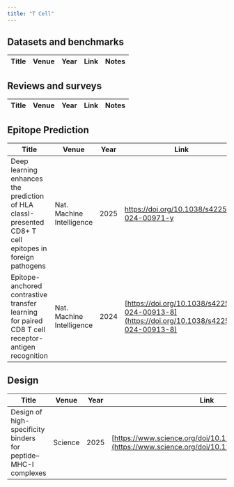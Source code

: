 ```yaml
---
title: "T Cell"
---
```


## Datasets and benchmarks

| Title | Venue | Year | Link | Notes |
| --- | --- | --- | --- | --- |

## Reviews and surveys

| Title | Venue | Year | Link | Notes |
| --- | --- | --- | --- | --- |

## Epitope Prediction

| Title | Venue | Year | Link | Notes |
| --- | --- | --- | --- | --- |
| Deep learning enhances the prediction of  HLA classI-presented CD8+ T cell epitopes in foreign pathogens | Nat. Machine Intelligence | 2025 | https://doi.org/10.1038/s42256-024-00971-y | |
| Epitope-anchored contrastive transfer learning for paired CD8 T cell receptor-antigen recognition | Nat. Machine Intelligence | 2024 | [https://doi.org/10.1038/s42256-024-00913-8](https://doi.org/10.1038/s42256-024-00913-8) | |

## Design

| Title | Venue | Year | Link | Notes |
| --- | --- | --- | --- | --- |
| Design of high-specificity binders for peptide–MHC-I complexes | Science | 2025 | [https://www.science.org/doi/10.1126/science.adv0185](https://www.science.org/doi/10.1126/science.adv0185) | pMHCI-binding proteins |